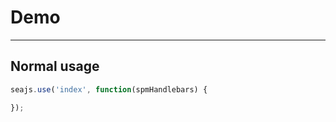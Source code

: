 # Demo

---

## Normal usage

````javascript
seajs.use('index', function(spmHandlebars) {

});
````

